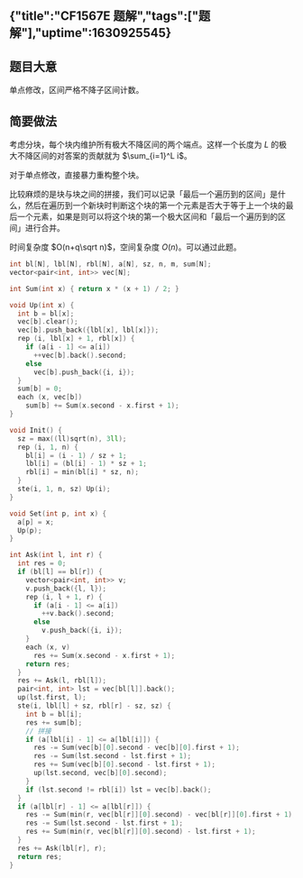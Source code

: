 {"title":"CF1567E 题解","tags":["题解"],"uptime":1630925545}
---
## 题目大意

单点修改，区间严格不降子区间计数。

## 简要做法

考虑分块，每个块内维护所有极大不降区间的两个端点。这样一个长度为 $L$ 的极大不降区间的对答案的贡献就为 $\sum_{i=1}^L i$。

对于单点修改，直接暴力重构整个块。

比较麻烦的是块与块之间的拼接，我们可以记录「最后一个遍历到的区间」是什么，然后在遍历到一个新块时判断这个块的第一个元素是否大于等于上一个块的最后一个元素，如果是则可以将这个块的第一个极大区间和「最后一个遍历到的区间」进行合并。

时间复杂度 $O(n+q\sqrt n)$，空间复杂度 $O(n)$。可以通过此题。

```cpp
int bl[N], lbl[N], rbl[N], a[N], sz, n, m, sum[N];
vector<pair<int, int>> vec[N];

int Sum(int x) { return x * (x + 1) / 2; }

void Up(int x) {
  int b = bl[x];
  vec[b].clear();
  vec[b].push_back({lbl[x], lbl[x]});
  rep (i, lbl[x] + 1, rbl[x]) {
    if (a[i - 1] <= a[i])
      ++vec[b].back().second;
    else
      vec[b].push_back({i, i});
  }
  sum[b] = 0;
  each (x, vec[b])
    sum[b] += Sum(x.second - x.first + 1);
}

void Init() {
  sz = max((ll)sqrt(n), 3ll);
  rep (i, 1, n) {
    bl[i] = (i - 1) / sz + 1;
    lbl[i] = (bl[i] - 1) * sz + 1;
    rbl[i] = min(bl[i] * sz, n);
  }
  ste(i, 1, n, sz) Up(i);
}

void Set(int p, int x) {
  a[p] = x;
  Up(p);
}

int Ask(int l, int r) {
  int res = 0;
  if (bl[l] == bl[r]) {
    vector<pair<int, int>> v;
    v.push_back({l, l});
    rep (i, l + 1, r) {
      if (a[i - 1] <= a[i])
        ++v.back().second;
      else
        v.push_back({i, i});
    }
    each (x, v)
      res += Sum(x.second - x.first + 1);
    return res;
  }
  res += Ask(l, rbl[l]);
  pair<int, int> lst = vec[bl[l]].back();
  up(lst.first, l);
  ste(i, lbl[l] + sz, rbl[r] - sz, sz) {
    int b = bl[i];
    res += sum[b];
    // 拼接
    if (a[lbl[i] - 1] <= a[lbl[i]]) {
      res -= Sum(vec[b][0].second - vec[b][0].first + 1);
      res -= Sum(lst.second - lst.first + 1);
      res += Sum(vec[b][0].second - lst.first + 1);
      up(lst.second, vec[b][0].second);
    }
    if (lst.second != rbl[i]) lst = vec[b].back();
  }
  if (a[lbl[r] - 1] <= a[lbl[r]]) {
    res -= Sum(min(r, vec[bl[r]][0].second) - vec[bl[r]][0].first + 1);
    res -= Sum(lst.second - lst.first + 1);
    res += Sum(min(r, vec[bl[r]][0].second) - lst.first + 1);
  }
  res += Ask(lbl[r], r);
  return res;
}
```



